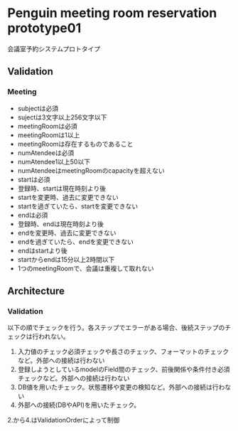 # Penguin meeting room reservation prototype01

会議室予約システムプロトタイプ

## Validation

### Meeting
- subjectは必須
- sujectは3文字以上256文字以下
- meetingRoomは必須
- meetingRoomは1以上
- meetingRoomは存在するものであること
- numAtendeeは必須
- numAtendee1以上50以下
- numAtendeeはmeetingRoomのcapacityを超えない
- startは必須
- 登録時、startは現在時刻より後
- startを変更時、過去に変更できない
- startを過ぎていたら、startを変更できない
- endは必須
- 登録時、endは現在時刻より後
- endを変更時、過去に変更できない
- endを過ぎていたら、endを変更できない
- endはstartより後
- startからendは15分以上2時間以下
- 1つのmeetingRoomで、会議は重複して取れない

## Architecture

### Validation
以下の順でチェックを行う。各ステップでエラーがある場合、後続ステップのチェックは行われない。

1. 入力値のチェック必須チェックや長さのチェック、フォーマットのチェックなど。外部への接続は行わない
1. 登録しようとしているmodelのField間のチェック、前後関係や条件付き必須チェックなど。外部への接続は行わない
1. DB値を用いたチェック。状態遷移や変更の検知など。外部への接続は行わない
1. 外部への接続(DBやAPI)を用いたチェック。

2.から4.はValidationOrderによって制御
